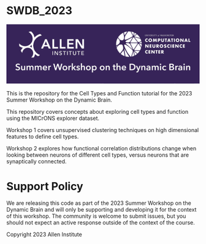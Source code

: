 # SWDB_2023
![SWDB_2023](code/workshop1/resources/cropped-SummerWorkshop_Header.png)

This is the repository for the Cell Types and Function tutorial for the 2023 Summer Workshop on the Dynamic Brain.

This repository covers concepts about exploring cell types and function using the MICrONS explorer dataset.

Workshop 1 covers unsupervised clustering techniques on high dimensional features to define cell types.

Workshop 2 explores how functional correlation distributions change when looking between neurons of different cell types, 
versus neurons that are synaptically connected. 

# Support Policy

We are releasing this code as part of the 2023 Summer Workshop on the Dynamic Brain and will only be supporting and developing it for the context of this workshop. The community is welcome to submit issues, but you should not expect an active response outside of the context of the course.

Copyright 2023 Allen Institute





